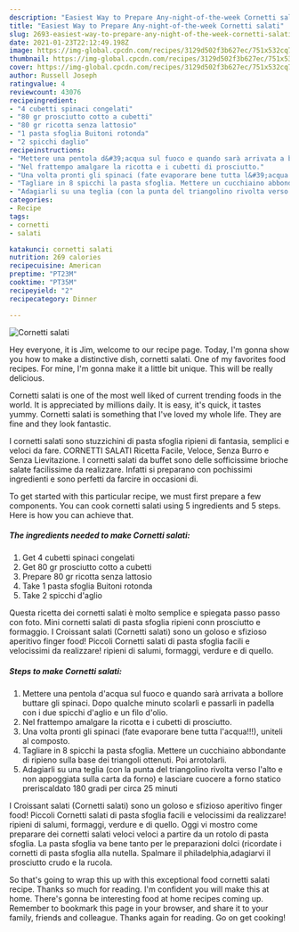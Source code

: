 ```yaml
---
description: "Easiest Way to Prepare Any-night-of-the-week Cornetti salati"
title: "Easiest Way to Prepare Any-night-of-the-week Cornetti salati"
slug: 2693-easiest-way-to-prepare-any-night-of-the-week-cornetti-salati
date: 2021-01-23T22:12:49.198Z
image: https://img-global.cpcdn.com/recipes/3129d502f3b627ec/751x532cq70/cornetti-salati-recipe-main-photo.jpg
thumbnail: https://img-global.cpcdn.com/recipes/3129d502f3b627ec/751x532cq70/cornetti-salati-recipe-main-photo.jpg
cover: https://img-global.cpcdn.com/recipes/3129d502f3b627ec/751x532cq70/cornetti-salati-recipe-main-photo.jpg
author: Russell Joseph
ratingvalue: 4
reviewcount: 43076
recipeingredient:
- "4 cubetti spinaci congelati"
- "80 gr prosciutto cotto a cubetti"
- "80 gr ricotta senza lattosio"
- "1 pasta sfoglia Buitoni rotonda"
- "2 spicchi daglio"
recipeinstructions:
- "Mettere una pentola d&#39;acqua sul fuoco e quando sarà arrivata a bollore buttare gli spinaci. Dopo qualche minuto scolarli e passarli in padella con i due spicchi d&#39;aglio e un filo d&#39;olio."
- "Nel frattempo amalgare la ricotta e i cubetti di prosciutto."
- "Una volta pronti gli spinaci (fate evaporare bene tutta l&#39;acqua!!!), uniteli al composto."
- "Tagliare in 8 spicchi la pasta sfoglia. Mettere un cucchiaino abbondante di ripieno sulla base dei triangoli ottenuti. Poi arrotolarli."
- "Adagiarli su una teglia (con la punta del triangolino rivolta verso l&#39;alto e non appoggiata sulla carta da forno) e lasciare cuocere a forno statico preriscaldato 180 gradi per circa 25 minuti"
categories:
- Recipe
tags:
- cornetti
- salati

katakunci: cornetti salati 
nutrition: 269 calories
recipecuisine: American
preptime: "PT23M"
cooktime: "PT35M"
recipeyield: "2"
recipecategory: Dinner

---
```



![Cornetti salati](https://img-global.cpcdn.com/recipes/3129d502f3b627ec/751x532cq70/cornetti-salati-recipe-main-photo.jpg)

Hey everyone, it is Jim, welcome to our recipe page. Today, I'm gonna show you how to make a distinctive dish, cornetti salati. One of my favorites food recipes. For mine, I'm gonna make it a little bit unique. This will be really delicious.

Cornetti salati is one of the most well liked of current trending foods in the world. It is appreciated by millions daily. It is easy, it's quick, it tastes yummy. Cornetti salati is something that I've loved my whole life. They are fine and they look fantastic.

I cornetti salati sono stuzzichini di pasta sfoglia ripieni di fantasia, semplici e veloci da fare. CORNETTI SALATI Ricetta Facile, Veloce, Senza Burro e Senza Lievitazione. I cornetti salati da buffet sono delle sofficissime brioche salate facilissime da realizzare. Infatti si preparano con pochissimi ingredienti e sono perfetti da farcire in occasioni di.


To get started with this particular recipe, we must first prepare a few components. You can cook cornetti salati using 5 ingredients and 5 steps. Here is how you can achieve that.

<!--inarticleads1-->

##### The ingredients needed to make Cornetti salati:

1. Get 4 cubetti spinaci congelati
1. Get 80 gr prosciutto cotto a cubetti
1. Prepare 80 gr ricotta senza lattosio
1. Take 1 pasta sfoglia Buitoni rotonda
1. Take 2 spicchi d&#39;aglio


Questa ricetta dei cornetti salati è molto semplice e spiegata passo passo con foto. Mini cornetti salati di pasta sfoglia ripieni conn prosciutto e formaggio. I Croissant salati (Cornetti salati) sono un goloso e sfizioso aperitivo finger food! Piccoli Cornetti salati di pasta sfoglia facili e velocissimi da realizzare! ripieni di salumi, formaggi, verdure e di quello. 

<!--inarticleads2-->

##### Steps to make Cornetti salati:

1. Mettere una pentola d&#39;acqua sul fuoco e quando sarà arrivata a bollore buttare gli spinaci. Dopo qualche minuto scolarli e passarli in padella con i due spicchi d&#39;aglio e un filo d&#39;olio.
1. Nel frattempo amalgare la ricotta e i cubetti di prosciutto.
1. Una volta pronti gli spinaci (fate evaporare bene tutta l&#39;acqua!!!), uniteli al composto.
1. Tagliare in 8 spicchi la pasta sfoglia. Mettere un cucchiaino abbondante di ripieno sulla base dei triangoli ottenuti. Poi arrotolarli.
1. Adagiarli su una teglia (con la punta del triangolino rivolta verso l&#39;alto e non appoggiata sulla carta da forno) e lasciare cuocere a forno statico preriscaldato 180 gradi per circa 25 minuti


I Croissant salati (Cornetti salati) sono un goloso e sfizioso aperitivo finger food! Piccoli Cornetti salati di pasta sfoglia facili e velocissimi da realizzare! ripieni di salumi, formaggi, verdure e di quello. Oggi vi mostro come preparare dei cornetti salati veloci veloci a partire da un rotolo di pasta sfoglia. La pasta sfoglia va bene tanto per le preparazioni dolci (ricordate i cornetti di pasta sfoglia alla nutella. Spalmare il philadelphia,adagiarvi il prosciutto crudo e la rucola. 

So that's going to wrap this up with this exceptional food cornetti salati recipe. Thanks so much for reading. I'm confident you will make this at home. There's gonna be interesting food at home recipes coming up. Remember to bookmark this page in your browser, and share it to your family, friends and colleague. Thanks again for reading. Go on get cooking!
